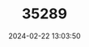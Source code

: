 ---
title: "35289"
category: "Brunellia subsessilis"
draft: false
date: 2024-02-22 13:03:50
languages:
  Spanish; Castilian: ["Riñon", "Yuco", "Cedrillo"]
---